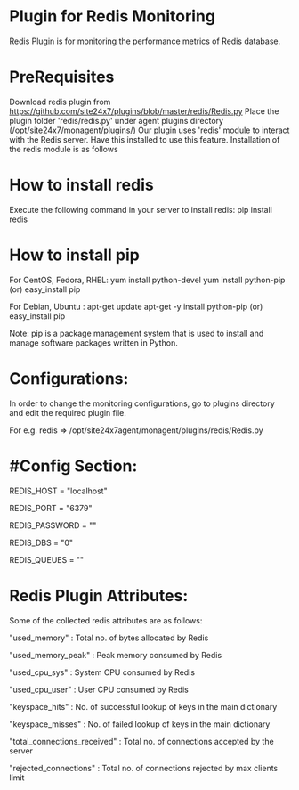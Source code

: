 
Plugin for Redis Monitoring
===========================

Redis Plugin is for monitoring the performance metrics of Redis database. 
  

PreRequisites
=============

Download redis plugin from https://github.com/site24x7/plugins/blob/master/redis/Redis.py
Place the plugin folder 'redis/redis.py' under agent plugins directory (/opt/site24x7/monagent/plugins/)
Our plugin uses 'redis' module to interact with the Redis server. Have this installed to use this feature.
Installation of the redis module is as follows


How to install redis
===================

Execute the following command in your server to install redis:
pip install redis

How to install pip
==================

For CentOS, Fedora, RHEL:
	yum install python-devel
	yum install python-pip (or)
	easy_install pip	

For Debian, Ubuntu :
	apt-get update
	apt-get -y install python-pip (or)
	easy_install pip

Note:
	pip is a package management system that is used to install and manage software packages written in Python.

Configurations:
==============
In order to change the monitoring configurations, go to plugins directory and edit the required plugin file.

For e.g. redis => /opt/site24x7agent/monagent/plugins/redis/Redis.py

#Config Section:
==================

REDIS_HOST = "localhost"

REDIS_PORT = "6379"

REDIS_PASSWORD = ""

REDIS_DBS = "0"

REDIS_QUEUES = ""

Redis Plugin Attributes:
=======================

Some of the collected redis attributes are as follows:

"used_memory" : Total no. of bytes allocated by Redis

"used_memory_peak" : Peak memory consumed by Redis

"used_cpu_sys" : System CPU consumed by Redis

"used_cpu_user" : User CPU consumed by Redis

"keyspace_hits" : No. of successful lookup of keys in the main dictionary

"keyspace_misses" : No. of failed lookup of keys in the main dictionary

"total_connections_received" : Total no. of connections accepted by the server

"rejected_connections" : Total no. of connections rejected by max clients limit
